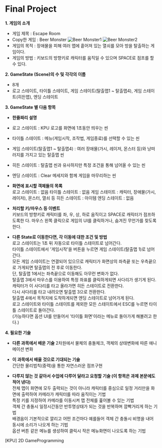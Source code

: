 # Final Project

__1. 게임의 소개__
- 게임 제목 : Escape Room
- Copy한 게임 : Beer Monster
![Beer Monster1](https://user-images.githubusercontent.com/70697461/94151795-ca03be00-feb5-11ea-9946-f2fcbed98a10.GIF)
![Beer Monster2](https://user-images.githubusercontent.com/70697461/94151428-5d88bf00-feb5-11ea-87e6-5f09f57e73af.GIF)
- 게임의 목적 : 장애물을 피해 여러 맵에 흩어져 있는 열쇠를 모아 방을 탈출하는 게임이다.
- 게임의 방법 : 키보드의 방향키로 캐릭터를 움직일 수 있으며 SPACE로 점프를 할 수 있다.


__2. GameState (Scene)의 수 및 각각의 이름__
- 8개
- 로고 스테이트, 타이틀 스테이트, 게임 스테이트(탈출맵1 ~ 탈출맵4), 게임 스테이트(히든맵), 엔딩 스테이트


__3. GameState 별 다음 항목__
- __한줄짜리 설명__
- 로고 스테이트 : KPU 로고를 화면에 1초동안 띄우는 씬
- 타이틀 스테이트 : 메뉴(게임시작, 조작법, 게임종료)를 선택할 수 있는 씬
- 게임 스테이트(탈출맵1 ~ 탈출맵4) : 여러 장애물(가시, 레이저, 몬스터 등)와 낭떠러지를 가지고 있는 탈출맵 씬
- 히든 스테이트 : 탈출맵 씬과 유사하지만 특정 조건을 통해 넘어올 수 있는 씬
- 엔딩 스테이트 : Clear 메세지와 함께 게임을 마무리하는 씬


- __화면에 표시할 객체들의 목록__  
로고 스테이트 : 없음
타이틀 스테이트 : 없음
게임 스테이트 : 캐릭터, 장애물(가시, 레이저), 몬스터, 열쇠 등
히든 스테이트 : 아이템
엔딩 스테이트 : 없음


- __처리할 키/마우스 등 이벤트__  
키보드의 방향키로 캐릭터를 좌, 우, 상, 하로 움직이고 SPACE로 캐릭터가 점프하도록한 다.
마우스 왼쪽 클릭으로 게임의 UI를 클릭하거나, 숨겨진 무언가를 찾도록 한다.


- __다른 State로 이동한다면, 각 이동에 대한 조건 및 방법__  
로고 스테이트는 1초 뒤 자동으로 타이틀 스테이트로 넘어간다.  
타이틀 스테이트에서 '게임시작'을 버튼을 누르면 게임 스테이트(탈출맵 1)로 넘어간다.  
모든 게임 스테이트는 연결되어 있으므로 캐릭터가 화면상의 좌측끝 또는 우측끝으로 가게되면 탈출맵의 전 후로 이동한다.  
단, 탈출맵 1에서는 좌측끝으로 이동해도 아무런 변화가 없다.  
탈출맵 3에서 마우스를 이용하여 특정 좌표를 클릭하게되면 사다리가 생기게 된다. 캐릭터가 이 사다리를 타고 올라가면 히든 스테이트로 전환한다.  
다시 사다리를 타고 내려오면 탈출맵 3으로 전환한다.  
탈출맵 4에서 목적지에 도착하게되면 엔딩 스테이트로 넘어가게 된다.  
로고 스테이트와 타이틀 스테이트를 제외한 모든 스테이트에서 ESC를 누르면 타이틀 스테이트로 돌아간다.  
(가능하다면 옵션 UI를 만들어서 '타이틀 화면'이라는 메뉴로 돌아가게 해볼려고 한다.)


__4. 필요한 기술__  
- __다른 과목에서 배운 기술__
2차원에서 물체의 충돌체크, 객체의 상태변화에 따른 애니메이션 변화

- __이 과목에서 배울 것으로 기대되는 기술__  
간단한 물리법칙(중력)을 통한 자연스러운 점프구현

- __다루지 않는 것 같아서 수업에 다루어 달라고 요청할 기술 (이 항목은 과제 본문에도 적어 낸다)__  
전체 맵이 화면에 모두 출력되는 것이 아니라 캐릭터를 중심으로 일정 거리만을 화면에 출력하여 카메라가 캐릭터를 따라 움직이는 기법  
특정 키를 지정하여 카메라를 이동시켜 맵 전체를 훑어볼 수 있는 기법  
객체 간 충돌시 일정시간동안 반투명상태가 되는 것을 반복하며 깜빡거리게 하는 기법  
배경음이 기본적으로 깔리고 어떤 조건마다 예를들어 객체 간 충돌시 비명을 내어 동시에 소리가 나오게 하는 기법  
옵션 버튼 같은 메뉴를 생성하여 클릭시 작은 메뉴화면이 나오도록 하는 기법

[KPU] 2D GameProgramming
